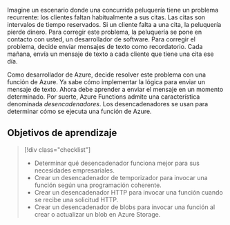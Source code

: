 Imagine un escenario donde una concurrida peluquería tiene un problema recurrente: los clientes faltan habitualmente a sus citas. Las citas son intervalos de tiempo reservados. Si un cliente falta a una cita, la peluquería pierde dinero. Para corregir este problema, la peluquería se pone en contacto con usted, un desarrollador de software. Para corregir el problema, decide enviar mensajes de texto como recordatorio. Cada mañana, envía un mensaje de texto a cada cliente que tiene una cita ese día.

Como desarrollador de Azure, decide resolver este problema con una función de Azure. Ya sabe cómo implementar la lógica para enviar un mensaje de texto. Ahora debe aprender a enviar el mensaje en un momento determinado. Por suerte, Azure Functions admite una característica denominada _desencadenadores_. Los desencadenadores se usan para determinar cómo se ejecuta una función de Azure.

## <a name="learning-objectives"></a>Objetivos de aprendizaje
> [!div class="checklist"]
> * Determinar qué desencadenador funciona mejor para sus necesidades empresariales.
> * Crear un desencadenador de temporizador para invocar una función según una programación coherente.
> * Crear un desencadenador HTTP para invocar una función cuando se recibe una solicitud HTTP.
> * Crear un desencadenador de blobs para invocar una función al crear o actualizar un blob en Azure Storage.
